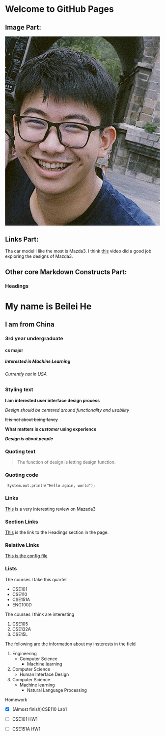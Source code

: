 # Welcome to GitHub Pages

## Image Part:

![Screenshot-Command](/index.assets/Beilei_Headshot.JPG)



## Links Part:

Tha car model I like the most is Mazda3.
I think [this](https://www.youtube.com/watch?v=w3yahl8RMJY) video did a good job exploring the designs of Mazda3.



## Other core Markdown Constructs Part:

### Headings

# My name is Beilei He

## I am from China

### 3rd year undergraduate

#### cs major

##### Interested in Machine Learning

###### Currently not in USA


### Styling text

**I am interested user interface design process**

*Design should be centered around functionality and usability*

~~It is not about being fancy~~

**What matters is _customer_ using experience**

***Design is about people***



### Quoting text

> The function of design is letting design function.



###  Quoting code

```
 System.out.prinln("Hello again, world");
```

 

### Links

[This](https://www.youtube.com/watch?v=w3yahl8RMJY) is a very interesting review on Mazada3



### Section Links
[This](#headings) is the link to the Headings section in the page.




### Relative Links
[This is the config file](./_config.yml)



### Lists
The courses I take this quarter
- CSE101
- CSE110
- CSE151A
- ENG100D

The courses I think are interesting
1. CSE105
2. CSE132A
3. CSE15L

The following are the information about my insterests in the field
1. Engineering
   - Computer Science
     - Machine learning
199. Computer Science
     - Human Interface Design
200. Computer Science
     - Machine learning
       - Natural Language Processing

Homework
- [x] \(Almost finish)CSE110 Lab1
- [ ] CSE101 HW1
- [ ] CSE151A HW1

